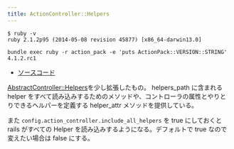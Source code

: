 ```yaml
---
title: ActionController::Helpers
---
```


```
$ ruby -v
ruby 2.1.2p95 (2014-05-08 revision 45877) [x86_64-darwin13.0]
```

```
bundle exec ruby -r action_pack -e 'puts ActionPack::VERSION::STRING'
4.1.2.rc1
```

* [ソースコード](https://github.com/rails/rails/blob/v4.1.2.rc1/actionpack/lib/action_controller/metal/helpers.rb)

[AbstractController::Helpers](/abstract_controller/helpers)を少し拡張したもの。
helpers_path に含まれる helper をすべて読み込みするためのメソッドや、コントローラの属性とやりとりできるヘルパーを定義する helper_attr メソッドを提供している。

また `config.action_controller.include_all_helpers` を true にしておくと rails がすべての Helper を読み込みするようになる。デフォルトで true なので変えたい場合は false にする。
